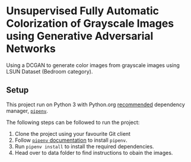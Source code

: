 # Unsupervised Fully Automatic Colorization of Grayscale Images using Generative Adversarial Networks

Using a DCGAN to generate color images from grayscale images using LSUN Dataset (Bedroom category).

## Setup

This project run on Python 3 with Python.org [recommended](https://packaging.python.org/tutorials/managing-dependencies/#managing-dependencies)  dependency manager, [`pipenv`](https://github.com/pypa/pipenv).

The following steps can be followed to run the project:

1. Clone the project using your favourite Git client
2. Follow [`pipenv` documentation](https://github.com/pypa/pipenv) to install `pipenv`.
3. Run `pipenv install` to install the required dependencies.
4. Head over to data folder to find instructions to obain the images.
